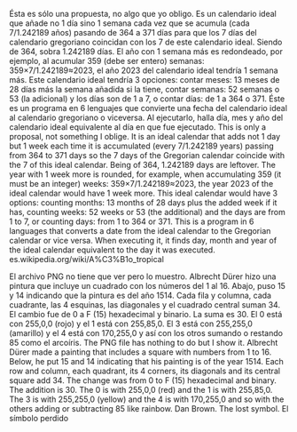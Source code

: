 Ésta es sólo una propuesta, no algo que yo obligo. Es un calendario ideal que añade no 1 día sino 1 semana cada vez que se acumula (cada 7/1.242189 años) pasando de 364 a 371 días para que los 7 días del calendario gregoriano coincidan con los 7 de este calendario ideal. Siendo de 364, sobra 1.242189 días. El año con 1 semana más es redondeado, por ejemplo, al acumular 359 (debe ser entero) semanas: 359×7/1.242189≈2023, el año 2023 del calendario ideal tendría 1 semana más. Este calendario ideal tendría 3 opciones: contar meses: 13 meses de 28 días más la semana añadida si la tiene, contar semanas: 52 semanas o 53 (la adicional) y los días son de 1 a 7, o contar días: de 1 a 364 o 371. Éste es un programa en 6 lenguajes que convierte una fecha del calendario ideal al calendario gregoriano o viceversa. Al ejecutarlo, halla día, mes y año del calendario ideal equivalente al día en que fue ejecutado.
This is only a proposal, not something I oblige. It is an ideal calendar that adds not 1 day but 1 week each time it is accumulated (every 7/1.242189 years) passing from 364 to 371 days so the 7 days of the Gregorian calendar coincide with the 7 of this ideal calendar. Being of 364, 1.242189 days are leftover. The year with 1 week more is rounded, for example, when accumulating 359 (it must be an integer) weeks: 359×7/1.242189≈2023, the year 2023 of the ideal calendar would have 1 week more. This ideal calendar would have 3 options: counting months: 13 months of 28 days plus the added week if it has, counting weeks: 52 weeks or 53 (the additional) and the days are from 1 to 7, or counting days: from 1 to 364 or 371. This is a program in 6 languages that converts a date from the ideal calendar to the Gregorian calendar or vice versa. When executing it, it finds day, month and year of the ideal calendar equivalent to the day it was executed.
es.wikipedia.org/wiki/A%C3%B1o_tropical

El archivo PNG no tiene que ver pero lo muestro. Albrecht Dürer hizo una pintura que incluye un cuadrado con los números del 1 al 16. Abajo, puso 15 y 14 indicando que la pintura es del año 1514. Cada fila y columna, cada cuadrante, las 4 esquinas, las diagonales y el cuadrado central suman 34. El cambio fue de 0 a F (15) hexadecimal y binario. La suma es 30. El 0 está con 255,0,0 (rojo) y el 1 está con 255,85,0. El 3 está con 255,255,0 (amarillo) y el 4 está con 170,255,0 y así con los otros sumando o restando 85 como el arcoíris.
The PNG file has nothing to do but I show it. Albrecht Dürer made a painting that includes a square with numbers from 1 to 16. Below, he put 15 and 14 indicating that his painting is of the year 1514. Each row and column, each quadrant, its 4 corners, its diagonals and its central square add 34. The change was from 0 to F (15) hexadecimal and binary. The addition is 30. The 0 is with 255,0,0 (red) and the 1 is with 255,85,0. The 3 is with 255,255,0 (yellow) and the 4 is with 170,255,0 and so with the others adding or subtracting 85 like rainbow.
Dan Brown. The lost symbol. El símbolo perdido
